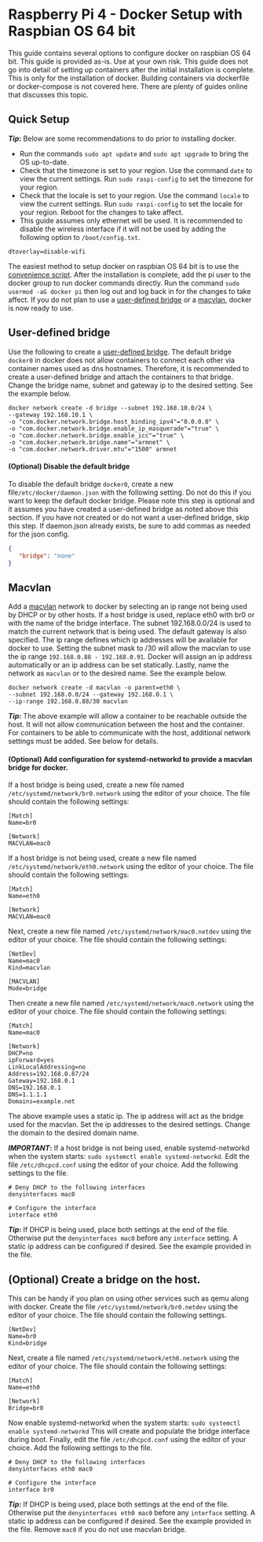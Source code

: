# Raspberry Pi 4 - Docker Setup with Raspbian OS 64 bit

This guide contains several options to configure docker on raspbian OS 64 bit. This guide is provided as-is. Use at your own risk. This guide does not go into detail of setting up containers after the initial installation is complete. This is only for the installation of docker. Building containers via dockerfile or docker-compose is not covered here. There are plenty of guides online that discusses this topic.

## **Quick Setup**
**_Tip_:** Below are some recommendations to do prior to installing docker.
- Run the commands `sudo apt update` and `sudo apt upgrade` to bring the OS up-to-date.
- Check that the timezone is set to your region.  Use the command `date` to view the current settings. Run `sudo raspi-config` to set the timezone for your region.
- Check that the locale is set to your region. Use the command `locale` to view the current settings. Run `sudo raspi-config` to set the locale for your region. Reboot for the changes to take affect.
- This guide assumes only ethernet will be used. It is recommended to disable the wireless interface if it will not be used by adding the following option to `/boot/config.txt`.
```
dtoverlay=disable-wifi
```

The easiest method to setup docker on raspbian OS 64 bit is to use the [convenience script](https://docs.docker.com/engine/install/debian/#install-using-the-convenience-script). After the installation is complete, add the pi user to the docker group to run docker commands directly. Run the command `sudo usermod -aG docker pi` then log out and log back in for the changes to take affect. If you do not plan to use a [user-defined bridge](https://docs.docker.com/network/bridge/) or a [macvlan](https://docs.docker.com/network/macvlan/), docker is now ready to use.

## **User-defined bridge**
Use the following to create a [user-defined bridge](https://docs.docker.com/network/bridge/). The default bridge `docker0` in docker does not allow containers to connect each other via container names used as dns hostnames. Therefore, it is recommended to create a user-defined bridge and attach the containers to that bridge. Change the bridge name, subnet and gateway ip to the desired setting. See the example below.
```
docker network create -d bridge --subnet 192.168.10.0/24 \
--gateway 192.168.10.1 \
-o "com.docker.network.bridge.host_binding_ipv4"="0.0.0.0" \
-o "com.docker.network.bridge.enable_ip_masquerade"="true" \
-o "com.docker.network.bridge.enable_icc"="true" \
-o "com.docker.network.bridge.name"="armnet" \
-o "com.docker.network.driver.mtu"="1500" armnet
```

#### **(Optional)** Disable the default bridge
To disable the default bridge `docker0`, create a new file`/etc/docker/daemon.json` with the following setting. Do not do this if you want to keep
the default docker bridge. Please note this step is optional and it assumes you have created a user-defined bridge as noted above this section. If you have not created or do not want a user-defined bridge, skip this step. If daemon.json already exists, be sure to add commas as needed for the json config.
```json
{
   "bridge": "none"
}
```
## **Macvlan**
Add a [macvlan](https://docs.docker.com/network/macvlan/) network to docker by selecting an ip range not being used by DHCP or by other hosts. If a host bridge is used, replace eth0 with br0 or with the name of the bridge interface. The subnet 192.168.0.0/24 is used to match the current network that is being used. The default gateway is also specified. The ip range defines which ip addresses will be available for docker to use. Setting the subnet mask to /30 will allow the macvlan to use the ip range `192.168.0.88 - 192.168.0.91`. Docker will assign an ip address automatically or an ip address can be set statically. Lastly, name the network as `macvlan` or to the desired name. See the example below.
```
docker network create -d macvlan -o parent=eth0 \
--subnet 192.168.0.0/24 --gateway 192.168.0.1 \
--ip-range 192.168.0.88/30 macvlan
```

**_Tip_:** The above example will allow a container to be reachable outside the host. It will not allow communication between the host and the container. For containers to be able to communicate with the host, additional network settings must be added. See below for details.

#### **(Optional)** Add configuration for systemd-networkd to provide a macvlan bridge for docker. 
If a host bridge is being used, create a new file named `/etc/systemd/network/br0.network` using the editor of your choice. The file should contain the following settings:
```
[Match]
Name=br0

[Network]
MACVLAN=mac0
```

If a host bridge is not being used, create a new file named `/etc/systemd/network/eth0.network` using the editor of your choice. The file should contain the following settings:
```
[Match]
Name=eth0

[Network]
MACVLAN=mac0
```

Next, create a new file named `/etc/systemd/network/mac0.netdev` using the editor of your choice. The file should contain the following settings:
```
[NetDev]
Name=mac0
Kind=macvlan

[MACVLAN]
Mode=bridge
```
Then create a new file named `/etc/systemd/network/mac0.network` using the editor of your choice. The file should contain the following settings:
```
[Match]
Name=mac0

[Network]
DHCP=no
ipForward=yes
LinkLocalAddressing=no
Address=192.168.0.87/24
Gateway=192.168.0.1
DNS=192.168.0.1
DNS=1.1.1.1
Domains=example.net
```
The above example uses a static ip. The ip address will act as the bridge used for the macvlan. Set the ip addresses to the desired settings. Change the domain to the desired domain name.

**_IMPORTANT_:** If a host bridge is not being used, enable systemd-networkd when the system starts: `sudo systemctl enable systemd-networkd`. Edit the file `/etc/dhcpcd.conf` using the editor of your choice. Add the following settings to the file.
```
# Deny DHCP to the following interfaces
denyinterfaces mac0

# Configure the interface
interface eth0
```
**_Tip_:** If DHCP is being used, place both settings at the end of the file. Otherwise put the `denyinterfaces mac0` before any `interface` setting. A static ip address can be configured if desired. See the example provided in the file.

## **(Optional) Create a bridge on the host.** 
This can be handy if you plan on using other services such as qemu along with docker. Create the file `/etc/systemd/network/br0.netdev` using the editor of your choice. The file should contain the following settings.
```
[NetDev]
Name=br0
Kind=bridge
```
Next, create a file named `/etc/systemd/network/eth0.network` using the editor of your choice. The file should contain the following settings:
```
[Match]
Name=eth0

[Network]
Bridge=br0
```
Now enable systemd-networkd when the system starts: `sudo systemctl enable systemd-networkd` This will create and populate the bridge interface during boot.
Finally, edit the file `/etc/dhcpcd.conf` using the editor of your choice. Add the following settings to the file.
```
# Deny DHCP to the following interfaces
denyinterfaces eth0 mac0

# Configure the interface
interface br0
```
**_Tip_:** If DHCP is being used, place both settings at the end of the file. Otherwise put the `denyinterfaces eth0 mac0` before any `interface` setting. A static ip address can be configured if desired. See the example provided in the file. Remove `mac0` if you do not use macvlan bridge.
